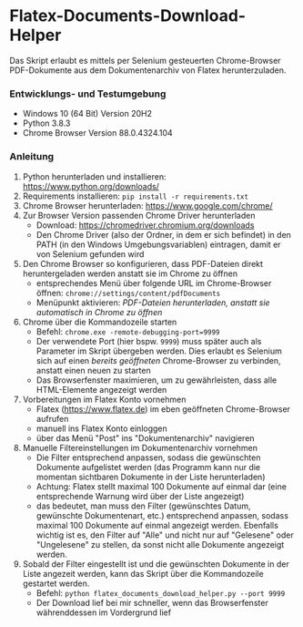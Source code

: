 # Flatex-Documents-Download-Helper

Das Skript erlaubt es mittels per Selenium gesteuerten Chrome-Browser PDF-Dokumente aus dem 
Dokumentenarchiv  von Flatex herunterzuladen. 

### Entwicklungs- und Testumgebung

- Windows 10 (64 Bit) Version 20H2
- Python 3.8.3
- Chrome Browser Version 88.0.4324.104

### Anleitung

1. Python herunterladen und installieren: https://www.python.org/downloads/
2. Requirements installieren: `pip install -r requirements.txt`
3. Chrome Browser herunterladen: https://www.google.com/chrome/
4. Zur Browser Version passenden Chrome Driver herunterladen
    - Download: https://chromedriver.chromium.org/downloads
    - Den Chrome Driver (also der Ordner, in dem er sich befindet) in den PATH (in den Windows Umgebungsvariablen) 
     eintragen, damit er von Selenium gefunden wird
5. Den Chrome Browser so konfigurieren, dass PDF-Dateien direkt heruntergeladen werden anstatt sie im Chrome zu öffnen
    - entsprechendes Menü über folgende URL im Chrome-Browser öffnen: `chrome://settings/content/pdfDocuments`
    - Menüpunkt aktivieren: *PDF-Dateien herunterladen, anstatt sie automatisch in Chrome zu öffnen*
6. Chrome über die Kommandozeile starten
    - Befehl: `chrome.exe -remote-debugging-port=9999`
    - Der verwendete Port (hier bspw. `9999`) muss später auch als Parameter im Skript übergeben werden. 
      Dies erlaubt es Selenium sich auf einen *bereits geöffneten* Chrome-Browser zu verbinden, anstatt einen neuen 
      zu starten
    - Das Browserfenster maximieren, um zu gewährleisten, dass alle HTML-Elemente angezeigt werden
5. Vorbereitungen im Flatex Konto vornehmen
    - Flatex (https://www.flatex.de) im eben geöffneten Chrome-Browser aufrufen
    - manuell ins Flatex Konto einloggen 
    - über das Menü "Post" ins "Dokumentenarchiv" navigieren
6. Manuelle Filtereinstellungen im Dokumentenarchiv vornehmen
    - Die Filter entsprechend anpassen, sodass die gewünschten Dokumente aufgelistet werden (das Programm kann nur die 
      momentan sichtbaren Dokumente in der Liste herunterladen)
    - Achtung: Flatex stellt maximal 100 Dokumente auf einmal dar (eine entsprechende Warnung wird über der Liste 
      angezeigt)
    - das bedeutet, man muss den Filter (gewünschtes Datum, gewünschte Dokumentenart, etc.) entsprechend anpassen, 
      sodass maximal 100 Dokumente auf einmal angezeigt werden. Ebenfalls wichtig ist es, den Filter auf "Alle" und 
      nicht nur auf "Gelesene" oder "Ungelesene" zu stellen, da sonst nicht alle Dokumente angezeigt werden.
7. Sobald der Filter eingestellt ist und die gewünschten Dokumente in der Liste angezeit werden, kann das Skript über 
   die Kommandozeile gestartet werden.
    - Befehl: `python flatex_documents_download_helper.py --port 9999`
    - Der Download lief bei mir schneller, wenn das Browserfenster währenddessen im Vordergrund lief
